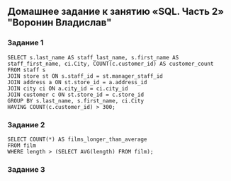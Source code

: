 ## Домашнее задание к занятию «SQL. Часть 2» "Воронин Владислав"


### Задание 1

```mysql
SELECT s.last_name AS staff_last_name, s.first_name AS staff_first_name, ci.City, COUNT(c.customer_id) AS customer_count 
FROM staff s
JOIN store st ON s.staff_id = st.manager_staff_id
JOIN address a ON st.store_id = a.address_id
JOIN city ci ON a.city_id = ci.city_id
JOIN customer c ON st.store_id = c.store_id  
GROUP BY s.last_name, s.first_name, ci.City 
HAVING COUNT(c.customer_id) > 300;
```

### Задание 2

```mysql
SELECT COUNT(*) AS films_longer_than_average 
FROM film 
WHERE length > (SELECT AVG(length) FROM film);
```

### Задание 3

```mysql

```
